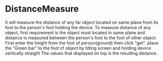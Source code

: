 # DistanceMeasure
It will measure the distance of any far object located on same plane from its foot to the person's foot holding the device.
To measure distance of any object, first requirement is the object must located in same plane and distance is measured between the person's foot to the foot of other object.
First enter the height from the foot of person(ground) then click "get".
place the "Green bar" to the foot of object by tilting screen and holding device vertically straight
The values that displayed on top is the resulting distance.
